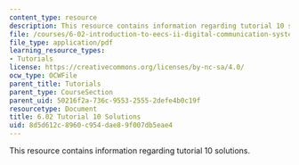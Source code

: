 ```yaml
---
content_type: resource
description: This resource contains information regarding tutorial 10 solutions.
file: /courses/6-02-introduction-to-eecs-ii-digital-communication-systems-fall-2012/8d5d612c8960c954dae89f007db5eae4_MIT6_02F12_tutor10_sol.pdf
file_type: application/pdf
learning_resource_types:
- Tutorials
license: https://creativecommons.org/licenses/by-nc-sa/4.0/
ocw_type: OCWFile
parent_title: Tutorials
parent_type: CourseSection
parent_uid: 50216f2a-736c-9553-2555-2defe4b0c19f
resourcetype: Document
title: 6.02 Tutorial 10 Solutions
uid: 8d5d612c-8960-c954-dae8-9f007db5eae4
---
```

This resource contains information regarding tutorial 10 solutions.